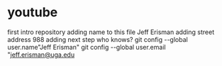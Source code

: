 # youtube
first intro repository
adding name to this file
Jeff Erisman
adding street address
988
adding next step
who knows?
git config --global user.name"Jeff Erisman"
git config --global user.email "jeff.erisman@uga.edu
